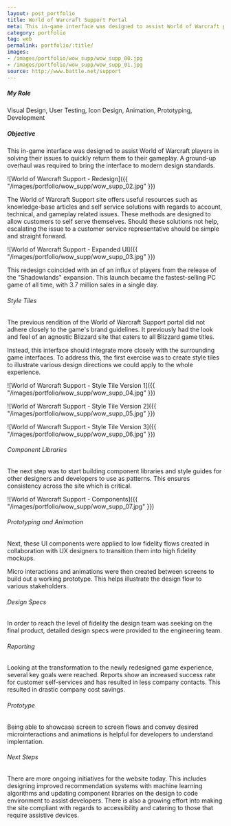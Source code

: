```yaml
---
layout: post_portfolio
title: World of Warcraft Support Portal
meta: This in-game interface was designed to assist World of Warcraft players in solving their issues to quickly return them to their gameplay. A ground-up overhaul was required to bring the interface to modern design standards.
category: portfolio
tag: web
permalink: portfolio/:title/
images: 
- /images/portfolio/wow_supp/wow_supp_00.jpg
- /images/portfolio/wow_supp/wow_supp_01.jpg
source: http://www.battle.net/support
---
```


##### My Role

Visual Design, User Testing, Icon Design, Animation, Prototyping, Development

##### Objective

This in-game interface was designed to assist World of Warcraft players in solving their issues to quickly return them to their gameplay. A ground-up overhaul was required to bring the interface to modern design standards. 

![World of Warcraft Support - Redesign]({{ "/images/portfolio/wow_supp/wow_supp_02.jpg" }})

The World of Warcraft Support site offers useful resources such as knowledge-base articles and self service solutions with regards to account, technical, and gameplay related issues. These methods are designed to allow customers to self serve themselves. Should these solutions not help, escalating the issue to a customer service representative should be simple and straight forward. 

![World of Warcraft Support - Expanded UI]({{ "/images/portfolio/wow_supp/wow_supp_03.jpg" }})

This redesign coincided with an of an influx of players from the release of the "Shadowlands" expansion. This launch became the fastest-selling PC game of all time, with 3.7 million sales in a single day.

###### Style Tiles

The previous rendition of the World of Warcraft Support portal did not adhere closely to the game's brand guidelines. It previously had the look and feel of an agnostic Blizzard site that caters to all Blizzard game titles. 

Instead, this interface should integrate more closely with the surrounding game interfaces. To address this, the first exercise was to create style tiles to illustrate various design directions we could apply to the whole experience. 

![World of Warcraft Support - Style Tile Version 1]({{ "/images/portfolio/wow_supp/wow_supp_04.jpg" }})

![World of Warcraft Support - Style Tile Version 2]({{ "/images/portfolio/wow_supp/wow_supp_05.jpg" }})

![World of Warcraft Support - Style Tile Version 3]({{ "/images/portfolio/wow_supp/wow_supp_06.jpg" }})

###### Component Libraries

The next step was to start building component libraries and style guides for other designers and developers to use as patterns. This ensures consistency across the site which is critical.

![World of Warcraft Support - Components]({{ "/images/portfolio/wow_supp/wow_supp_07.jpg" }})

###### Prototyping and Animation

Next, these UI components were applied to low fidelity flows created in collaboration with UX designers to transition them into high fidelity mockups.

Micro interactions and animations were then created between screens to build out a working prototype. This helps illustrate the design flow to various stakeholders.

###### Design Specs

In order to reach the level of fidelity the design team was seeking on the final product, detailed design specs were provided to the engineering team. 

###### Reporting

Looking at the transformation to the newly redesigned game experience, several key goals were reached. Reports show an increased success rate for customer self-services and has resulted in less company contacts. This resulted in drastic company cost savings.

###### Prototype

Being able to showcase screen to screen flows and convey desired microinteractions and animations is helpful for developers to understand implentation.

###### Next Steps

There are more ongoing initiatives for the website today. This includes designing improved recommendation systems with machine learning algorithms and updating component libraries on the design to code environment to assist developers. There is also a growing effort into making the site compliant with regards to accessibility and catering to those that require assistive devices.